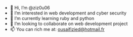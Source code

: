 - 👋 Hi, I’m @ziz0u06
- 👀 I’m interested in web development and cyber security
- 🌱 I’m currently learning ruby and python
- 💞️ I’m looking to collaborate on web development project
- 📫 You  can rich me at: ousaifizied@hotmail.fr

<!---
ziz0u06/ziz0u06 is a ✨ special ✨ repository because its `README.md` (this file) appears on your GitHub profile.
You can click the Preview link to take a look at your changes.
--->
